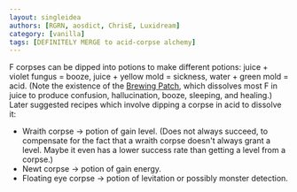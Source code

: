 ```yaml
---
layout: singleidea
authors: [RGRN, aosdict, ChrisE, Luxidream]
category: [vanilla]
tags: [DEFINITELY MERGE to acid-corpse alchemy]
---
```

F corpses can be dipped into potions to make different potions: juice + violet fungus = booze, juice + yellow mold = sickness, water + green mold = acid. (Note the existence of the [Brewing Patch](https://bilious.alt.org/?149), which dissolves most F in juice to produce confusion, hallucination, booze, sleeping, and healing.) Later suggested recipes which involve dipping a corpse in acid to dissolve it:
* Wraith corpse &rarr; potion of gain level. (Does not always succeed, to compensate for the fact that a wraith corpse doesn't always grant a level. Maybe it even has a lower success rate than getting a level from a corpse.)
* Newt corpse &rarr; potion of gain energy.
* Floating eye corpse &rarr; potion of levitation or possibly monster detection.
